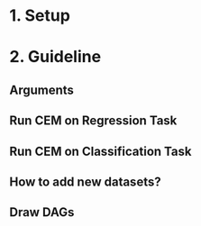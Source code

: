 # 1. Setup
# 2. Guideline
## Arguments
## Run CEM on Regression Task

## Run CEM on Classification Task

## How to add new datasets?

## Draw DAGs